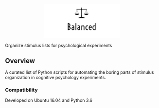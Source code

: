 <div align="center">
 <img src="images/logo.png" width="250"> 
</div>

Organize stimulus lists for psychological experiments

## Overview

A curated list of Python scripts for automating the boring parts of stimulus organization in cognitive psychology experiments.

### Compatibility

Developed on Ubuntu 16.04 and Python 3.6
